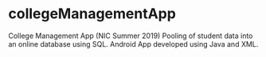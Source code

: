 # collegeManagementApp
College Management App (NIC Summer 2019)
Pooling of student data into an online database using SQL. Android App developed using Java and XML.
